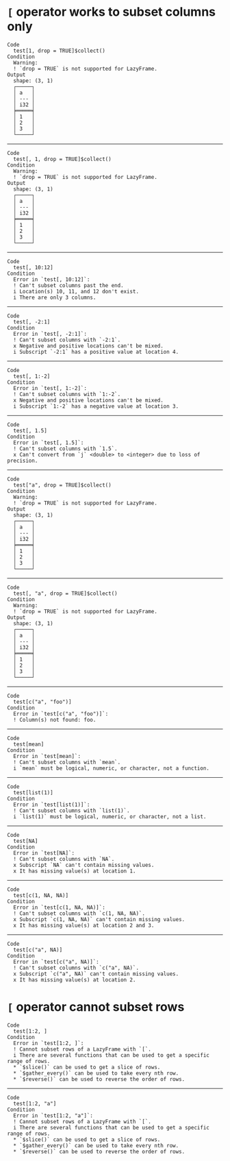 # `[` operator works to subset columns only

    Code
      test[1, drop = TRUE]$collect()
    Condition
      Warning:
      ! `drop = TRUE` is not supported for LazyFrame.
    Output
      shape: (3, 1)
      ┌─────┐
      │ a   │
      │ --- │
      │ i32 │
      ╞═════╡
      │ 1   │
      │ 2   │
      │ 3   │
      └─────┘

---

    Code
      test[, 1, drop = TRUE]$collect()
    Condition
      Warning:
      ! `drop = TRUE` is not supported for LazyFrame.
    Output
      shape: (3, 1)
      ┌─────┐
      │ a   │
      │ --- │
      │ i32 │
      ╞═════╡
      │ 1   │
      │ 2   │
      │ 3   │
      └─────┘

---

    Code
      test[, 10:12]
    Condition
      Error in `test[, 10:12]`:
      ! Can't subset columns past the end.
      i Location(s) 10, 11, and 12 don't exist.
      i There are only 3 columns.

---

    Code
      test[, -2:1]
    Condition
      Error in `test[, -2:1]`:
      ! Can't subset columns with `-2:1`.
      x Negative and positive locations can't be mixed.
      i Subscript `-2:1` has a positive value at location 4.

---

    Code
      test[, 1:-2]
    Condition
      Error in `test[, 1:-2]`:
      ! Can't subset columns with `1:-2`.
      x Negative and positive locations can't be mixed.
      i Subscript `1:-2` has a negative value at location 3.

---

    Code
      test[, 1.5]
    Condition
      Error in `test[, 1.5]`:
      ! Can't subset columns with `1.5`.
      x Can't convert from `j` <double> to <integer> due to loss of precision.

---

    Code
      test["a", drop = TRUE]$collect()
    Condition
      Warning:
      ! `drop = TRUE` is not supported for LazyFrame.
    Output
      shape: (3, 1)
      ┌─────┐
      │ a   │
      │ --- │
      │ i32 │
      ╞═════╡
      │ 1   │
      │ 2   │
      │ 3   │
      └─────┘

---

    Code
      test[, "a", drop = TRUE]$collect()
    Condition
      Warning:
      ! `drop = TRUE` is not supported for LazyFrame.
    Output
      shape: (3, 1)
      ┌─────┐
      │ a   │
      │ --- │
      │ i32 │
      ╞═════╡
      │ 1   │
      │ 2   │
      │ 3   │
      └─────┘

---

    Code
      test[c("a", "foo")]
    Condition
      Error in `test[c("a", "foo")]`:
      ! Column(s) not found: foo.

---

    Code
      test[mean]
    Condition
      Error in `test[mean]`:
      ! Can't subset columns with `mean`.
      i `mean` must be logical, numeric, or character, not a function.

---

    Code
      test[list(1)]
    Condition
      Error in `test[list(1)]`:
      ! Can't subset columns with `list(1)`.
      i `list(1)` must be logical, numeric, or character, not a list.

---

    Code
      test[NA]
    Condition
      Error in `test[NA]`:
      ! Can't subset columns with `NA`.
      x Subscript `NA` can't contain missing values.
      x It has missing value(s) at location 1.

---

    Code
      test[c(1, NA, NA)]
    Condition
      Error in `test[c(1, NA, NA)]`:
      ! Can't subset columns with `c(1, NA, NA)`.
      x Subscript `c(1, NA, NA)` can't contain missing values.
      x It has missing value(s) at location 2 and 3.

---

    Code
      test[c("a", NA)]
    Condition
      Error in `test[c("a", NA)]`:
      ! Can't subset columns with `c("a", NA)`.
      x Subscript `c("a", NA)` can't contain missing values.
      x It has missing value(s) at location 2.

# `[` operator cannot subset rows

    Code
      test[1:2, ]
    Condition
      Error in `test[1:2, ]`:
      ! Cannot subset rows of a LazyFrame with `[`.
      i There are several functions that can be used to get a specific range of rows.
      * `$slice()` can be used to get a slice of rows.
      * `$gather_every()` can be used to take every nth row.
      * `$reverse()` can be used to reverse the order of rows.

---

    Code
      test[1:2, "a"]
    Condition
      Error in `test[1:2, "a"]`:
      ! Cannot subset rows of a LazyFrame with `[`.
      i There are several functions that can be used to get a specific range of rows.
      * `$slice()` can be used to get a slice of rows.
      * `$gather_every()` can be used to take every nth row.
      * `$reverse()` can be used to reverse the order of rows.

